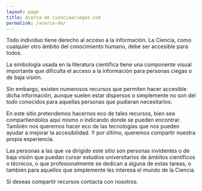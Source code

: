 ```yaml
---
layout: page
title: Acerca de cienciaaciegas.com
permalink: /acerca-de/
---
```

Todo individuo tiene derecho al acceso a la información. La Ciencia, como cualquier otro ámbito del conocimiento humano, debe ser accesible para todos.

La simbología usada en la literatura científica tiene una componente visual importante  que  dificulta el acceso a la información para personas ciegas o de baja visión.

  Sin embargo, existen numerosos recursos que permiten hacer accesible dicha información, aunque suelen estar dispersos o simplemente no son del todo conocidos para aquellas personas que pudieran necesitarlos.
  
  En este sitio pretendemos hacernos eco de tales recursos, bien sea compartiendolos aquí mismo o  indicando donde se pueden  encontrar. También nos queremos hacer eco de las tecnologías que nos pueden ayudar a mejorar la accesibilidad. Y por último, queremos compartir nuestra propia experiencia.
   

Las personas a las que va dirigido este sitio son personas invidentes  o de baja visión que puedan cursar estudios universitarios de ámbitos científicos o técnicos, o que profesionalmente se dedican a alguna de estas tareas,  o  también para aquellos que simplemente les interesa el mundo de la Ciencia.  



Si deseas compartir recursos contacta con nosotros.

